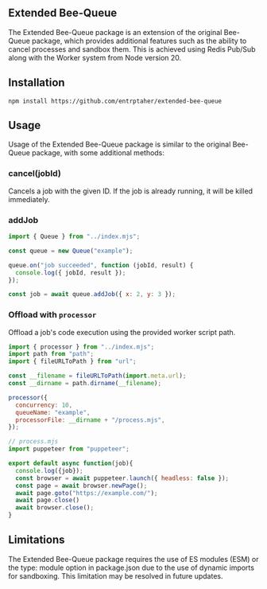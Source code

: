 ## Extended Bee-Queue
The Extended Bee-Queue package is an extension of the original Bee-Queue package, which provides additional features such as the ability to cancel processes and sandbox them. This is achieved using Redis Pub/Sub along with the Worker system from Node version 20.

## Installation
```
npm install https://github.com/entrptaher/extended-bee-queue
```

## Usage
Usage of the Extended Bee-Queue package is similar to the original Bee-Queue package, with some additional methods:

### cancel(jobId)

Cancels a job with the given ID. If the job is already running, it will be killed immediately.

### addJob

```js
import { Queue } from "../index.mjs";

const queue = new Queue("example");

queue.on("job succeeded", function (jobId, result) {
  console.log({ jobId, result });
});

const job = await queue.addJob({ x: 2, y: 3 });
```

### Offload with `processor`

Offload a job's code execution using the provided worker script path.

```js
import { processor } from "../index.mjs";
import path from "path";
import { fileURLToPath } from "url";

const __filename = fileURLToPath(import.meta.url);
const __dirname = path.dirname(__filename);

processor({
  concurrency: 10,
  queueName: "example",
  processorFile: __dirname + "/process.mjs",
});
```

```js
// process.mjs
import puppeteer from "puppeteer";

export default async function(job){
  console.log({job});
  const browser = await puppeteer.launch({ headless: false });
  const page = await browser.newPage();
  await page.goto("https://example.com/");
  await page.close()
  await browser.close();
}
```

## Limitations

The Extended Bee-Queue package requires the use of ES modules (ESM) or the type: module option in package.json due to the use of dynamic imports for sandboxing. This limitation may be resolved in future updates.